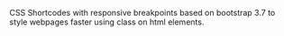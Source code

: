 CSS Shortcodes with responsive breakpoints based on bootstrap 3.7 to style webpages faster using class on html elements. 
